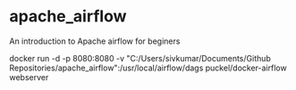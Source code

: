 # apache_airflow
An introduction to Apache airflow for beginers

docker run -d -p 8080:8080 -v "C:/Users/sivkumar/Documents/Github Repositories/apache_airflow":/usr/local/airflow/dags puckel/docker-airflow webserver